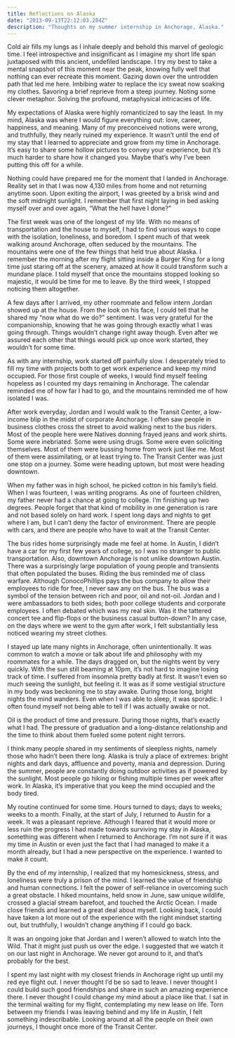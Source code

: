 ```yaml
---
title: Reflections on Alaska
date: "2013-09-13T22:12:03.284Z"
description: "Thoughts on my summer internship in Anchorage, Alaska."
---
```


Cold air fills my lungs as I inhale deeply and behold this marvel of geologic time. I feel introspective and insignificant as I imagine my short life span juxtaposed with this ancient, undefiled landscape. I try my best to take a mental snapshot of this moment near the peak, knowing fully well that nothing can ever recreate this moment. Gazing down over the untrodden path that led me here. Imbibing water to replace the icy sweat now soaking my clothes. Savoring a brief reprieve from a steep journey. Noting some clever metaphor. Solving the profound, metaphysical intricacies of life.

My expectations of Alaska were highly romanticized to say the least. In my mind, Alaska was where I would figure everything out: love, career, happiness, and meaning. Many of my preconceived notions were wrong, and truthfully, they nearly ruined my experience. It wasn’t until the end of my stay that I learned to appreciate and grow from my time in Anchorage. It’s easy to share some hollow pictures to convey your experience, but it’s much harder to share how it changed you. Maybe that’s why I’ve been putting this off for a while.

Nothing could have prepared me for the moment that I landed in Anchorage. Reality set in that I was now 4,130 miles from home and not returning anytime soon. Upon exiting the airport, I was greeted by a brisk wind and the soft midnight sunlight. I remember that first night laying in bed asking myself over and over again, “What the hell have I done?”

The first week was one of the longest of my life. With no means of transportation and the house to myself, I had to find various ways to cope with the isolation, loneliness, and boredom. I spent much of that week walking around Anchorage, often seduced by the mountains. The mountains were one of the few things that held true about Alaska. I remember the morning after my flight sitting inside a Burger King for a long time just staring off at the scenery, amazed at how it could transform such a mundane place. I told myself that once the mountains stopped looking so majestic, it would be time for me to leave. By the third week, I stopped noticing them altogether.

A few days after I arrived, my other roommate and fellow intern Jordan showed up at the house. From the look on his face, I could tell that he shared my “now what do we do?” sentiment. I was very grateful for the companionship, knowing that he was going through exactly what I was going through. Things wouldn’t change right away though. Even after we assured each other that things would pick up once work started, they wouldn’t for some time.

As with any internship, work started off painfully slow. I desperately tried to fill my time with projects both to get work experience and keep my mind occupied. For those first couple of weeks, I would find myself feeling hopeless as I counted my days remaining in Anchorage. The calendar reminded me of how far I had to go, and the mountains reminded me of how isolated I was.

After work everyday, Jordan and I would walk to the Transit Center, a low-income blip in the midst of corporate Anchorage. I often saw people in business clothes cross the street to avoid walking next to the bus riders. Most of the people here were Natives donning frayed jeans and work shirts. Some were inebriated. Some were using drugs. Some were even soliciting themselves. Most of them were bussing home from work just like me. Most of them were assimilating, or at least trying to. The Transit Center was just one stop on a journey. Some were heading uptown, but most were heading downtown.

When my father was in high school, he picked cotton in his family’s field. When I was fourteen, I was writing programs. As one of fourteen children, my father never had a chance at going to college. I’m finishing up two degrees. People forget that that kind of mobility in one generation is rare and not based solely on hard work. I spent long days and nights to get where I am, but I can’t deny the factor of environment. There are people with cars, and there are people who have to wait at the Transit Center.

The bus rides home surprisingly made me feel at home. In Austin, I didn’t have a car for my first few years of college, so I was no stranger to public transportation. Also, downtown Anchorage is not unlike downtown Austin. There was a surprisingly large population of young people and transients that often populated the buses. Riding the bus reminded me of class warfare. Although ConocoPhillips pays the bus company to allow their employees to ride for free, I never saw any on the bus. The bus was a symbol of the tension between rich and poor, oil and not-oil. Jordan and I were ambassadors to both sides; both poor college students and corporate employees. I often debated which was my real skin. Was it the tattered concert tee and flip-flops or the business casual button-down? In any case, on the days where we went to the gym after work, I felt substantially less noticed wearing my street clothes.

I stayed up late many nights in Anchorage, often unintentionally. It was common to watch a movie or talk about life and philosophy with my roommates for a while. The days dragged on, but the nights went by very quickly. With the sun still beaming at 10pm, it’s not hard to imagine losing track of time. I suffered from insomnia pretty badly at first. It wasn’t even so much seeing the sunlight, but feeling it. It was as if some vestigial structure in my body was beckoning me to stay awake. During those long, bright nights the mind wanders. Even when I was able to sleep, it was sporadic. I often found myself not being able to tell if I was actually awake or not.

Oil is the product of time and pressure. During those nights, that’s exactly what I had. The pressure of graduation and a long-distance relationship and the time to think about them fueled some potent night terrors.

I think many people shared in my sentiments of sleepless nights, namely those who hadn’t been there long. Alaska is truly a place of extremes: bright nights and dark days, affluence and poverty, mania and depression. During the summer, people are constantly doing outdoor activities as if powered by the sunlight. Most people go hiking or fishing multiple times per week after work. In Alaska, it’s imperative that you keep the mind occupied and the body tired.

My routine continued for some time. Hours turned to days; days to weeks; weeks to a month. Finally, at the start of July, I returned to Austin for a week. It was a pleasant reprieve. Although I feared that it would more or less ruin the progress I had made towards surviving my stay in Alaska, something was different when I returned to Anchorage. I’m not sure if it was my time in Austin or even just the fact that I had managed to make it a month already, but I had a new perspective on the experience. I wanted to make it count.

By the end of my internship, I realized that my homesickness, stress, and loneliness were truly a prison of the mind. I learned the value of friendship and human connections. I felt the power of self-reliance in overcoming such a great obstacle. I hiked mountains, held snow in June, saw unique wildlife, crossed a glacial stream barefoot, and touched the Arctic Ocean. I made close friends and learned a great deal about myself. Looking back, I could have taken a lot more out of the experience with the right mindset starting out, but truthfully, I wouldn’t change anything if I could go back.

It was an ongoing joke that Jordan and I weren’t allowed to watch Into the Wild. That it might just push us over the edge. I suggested that we watch it on our last night in Anchorage. We never got around to it, and that’s probably for the best.

I spent my last night with my closest friends in Anchorage right up until my red eye flight out. I never thought I’d be so sad to leave. I never thought I could build such good friendships and share in such an amazing experience there. I never thought I could change my mind about a place like that. I sat in the terminal waiting for my flight, contemplating my new lease on life. Torn between my friends I was leaving behind and my life in Austin, I felt something indescribable. Looking around at all the people on their own journeys, I thought once more of the Transit Center.
